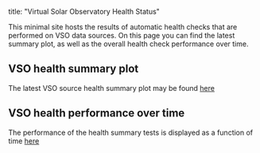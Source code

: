 title: "Virtual Solar Observatory Health Status"

This minimal site hosts the results of automatic health checks that are performed on VSO data sources. On this page you can find the latest summary plot, as well as the overall health check performance over time.

## VSO health summary plot

The latest VSO source health summary plot may be found [here](https://aringlis.github.io/vso_health/vso_source_health_summary.html) 

## VSO health performance over time

The performance of the health summary tests is displayed as a function of time [here](https://aringlis.github.io/vso_health/vso_performance_plot.png)
